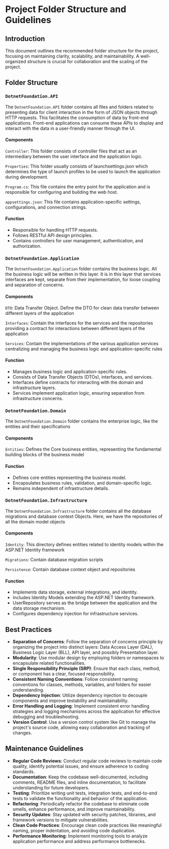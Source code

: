 # Project Folder Structure and Guidelines

## Introduction
This document outlines the recommended folder structure for the project, focusing on maintaining clarity, scalability, and maintainability. A well-organized structure is crucial for collaboration and the scaling of the project.

## Folder Structure

### `DotnetFoundation.API`
The `DotnetFoundation.API` folder contains all files and folders related to presenting data for client interaction in the form of JSON objects through HTTP requests. This facilitates the consumption of data by front-end applications. Front-end applications can consume these APIs to display and interact with the data in a user-friendly manner through the UI.

#### Components

 `Controller`: This folder consists of controller files that act as an intermediary between the user interface and the application logic.

 `Properties`: This folder usually consists of launchsettings.json which determines the type of launch profiles to be used to launch the application during development.

 `Program.cs`: This file  contains the entry point for the application and is responsible for configuring and building the web host.

 `appsettings.json`: This file contains application-specific settings, configurations, and connection strings.

#### Function

- Responsible for handling HTTP requests.
- Follows RESTful API design principles.
- Contains controllers for user management, authentication, and authorization.

### `DotnetFoundation.Application`
The `DotnetFoundation.Application` folder contains the business logic. All the business logic will be written in this layer. It is in this layer that services interfaces are kept, separate from their implementation, for loose coupling and separation of concerns.

#### Components

`DTO`: Data Transfer Object. Define the DTO for clean data transfer between different layers of the application

`Interfaces`: Contain the interfaces for the services and the repositories providing a contract for interactions between different layers of the application

`Services`: Contain the implementations of the various application services centralizing and managing the business logic and application-specific rules

#### Function

- Manages business logic and application-specific rules.
- Consists of Data Transfer Objects (DTOs), interfaces, and services.
- Interfaces define contracts for interacting with the domain and infrastructure layers.
- Services implement application logic, ensuring separation from infrastructure concerns.

### `DotnetFoundation.Domain`
The `DotnetFoundation.Domain` folder contains the enterprise logic, like the entities and their specifications

#### Components

`Entities`: Defines the Core business entities, representing the fundamental building blocks of the business model

#### Function

- Defines core entities representing the business model.
- Encapsulates business rules, validation, and domain-specific logic.
- Remains independent of infrastructure details.

### `DotnetFoundation.Infrastructure`
The `DotnetFoundation.Infrastructure` folder contains all the database migrations and database context Objects. Here, we have the repositories of all the domain model objects

#### Components

`Identity`: This directory defines entities related to identity models within the ASP.NET Identity framework

`Migrations`: Contain database migration scripts

`Persistence`: Contain database context object and repositories

#### Function

- Implements data storage, external integrations, and identity.
- Includes Identity Models extending the ASP.NET Identity framework.
- UserRepository serves as the bridge between the application and the data storage mechanism.
- Configures dependency injection for infrastructure services.


## Best Practices

- **Separation of Concerns**: Follow the separation of concerns principle by organizing the project into distinct layers: Data Access Layer (DAL), Business Logic Layer (BLL), API layer, and possibly Presentation layer.
- **Modularity**: Use modular design by employing folders or namespaces to encapsulate related functionalities.
- **Single Responsibility Principle (SRP)**: Ensure that each class, method, or component has a clear, focused responsibility.
- **Consistent Naming Conventions**: Follow consistent naming conventions for classes, methods, variables, and folders for easier understanding.
- **Dependency Injection**: Utilize dependency injection to decouple components and improve testability and maintainability.
- **Error Handling and Logging**: Implement consistent error handling strategies and logging mechanisms across the application for effective debugging and troubleshooting.
- **Version Control**: Use a version control system like Git to manage the project's source code, allowing easy collaboration and tracking of changes.

## Maintenance Guidelines

- **Regular Code Reviews**: Conduct regular code reviews to maintain code quality, identify potential issues, and ensure adherence to coding standards.
- **Documentation**: Keep the codebase well-documented, including comments, README files, and inline documentation, to facilitate understanding for future developers.
- **Testing**: Prioritize writing unit tests, integration tests, and end-to-end tests to validate the functionality and behavior of the application.
- **Refactoring**: Periodically refactor the codebase to eliminate code smells, enhance performance, and improve maintainability.
- **Security Updates**: Stay updated with security patches, libraries, and framework versions to mitigate vulnerabilities.
- **Clean Code Practices**: Encourage clean code practices like meaningful naming, proper indentation, and avoiding code duplication.
- **Performance Monitoring**: Implement monitoring tools to analyze application performance and address performance bottlenecks.
